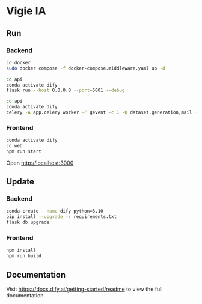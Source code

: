 # Vigie IA 
## Run
### Backend

```bash
cd docker
sudo docker compose -f docker-compose.middleware.yaml up -d
```

```bash
cd api
conda activate dify
flask run --host 0.0.0.0 --port=5001 --debug
```

```bash
cd api
conda activate dify
celery -A app.celery worker -P gevent -c 1 -Q dataset,generation,mail --loglevel INFO
```

### Frontend

```bash
conda activate dify 
cd web
npm run start
```

Open [http://localhost:3000](http://localhost:3000) 

## Update
### Backend

```bash
conda create --name dify python=3.10
pip install --upgrade -r requirements.txt
flask db upgrade
```
### Frontend

```bash
npm install
npm run build
```

## Documentation

Visit <https://docs.dify.ai/getting-started/readme> to view the full documentation.